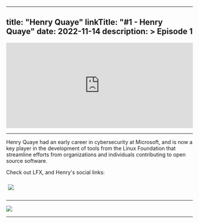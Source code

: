 
---
title: "Henry Quaye"
linkTitle: "#1 - Henry Quaye"
date: 2022-11-14
description: > 
  Episode 1
---

<iframe src="https://open.spotify.com/embed/episode/6yLHTSk8lIaNmHONzrVpjD?utm_source=generator" width="100%" height="232" frameBorder="0" allowfullscreen="" allow="autoplay; clipboard-write; encrypted-media; fullscreen; picture-in-picture"></iframe>

---

Henry Quaye had an early career in cybersecurity at Microsoft, and is now a key player in the development of tools from the Linux Foundation that streamline efforts from organizations and individuals contributing to open source software.

Check out LFX, and Henry's social links:

<div class="col-md-6">
    <div class="row">
      <a href="https://lfx.linuxfoundation.org/"><img src="/images/guests/LFX-logo.svg" style="font-size: 2rem;padding:5px;"></a>
      <a href="https://linkedin.com/in/vdanen/"><i class="fab fa-linkedin-in" style="font-size: 2rem;padding:5px;"></i></a> 
      <a href="https://https://twitter.com/vdanen"><i class="fab fa-twitter" style="font-size: 2rem;padding:5px;"></i></a> 
  </div>
</div>

---

<img src="/images/guests/henry_quaye.jpg" max-width="90%">

---
